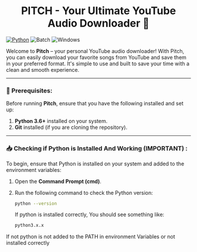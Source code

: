 <h1 align = center>PITCH - Your Ultimate YouTube Audio Downloader 🎵</h1>

[![Python](https://img.shields.io/badge/Python-3.x-blue)](https://www.python.org/downloads/)
![Batch](https://img.shields.io/badge/Batch-Script-lightgrey?logo=windows&logoColor=white)
![Windows](https://img.shields.io/badge/Windows-OS-0078D6?logo=windows&logoColor=white)

Welcome to **Pitch** – your personal YouTube audio downloader! With Pitch, you can easily download your favorite songs from YouTube and save them in your preferred format. It's simple to use and built to save your time with a clean and smooth experience.

---

### 🚀 Prerequisites:

Before running **Pitch**, ensure that you have the following installed and set up:

1. **Python 3.6+** installed on your system.
2. **Git** installed (if you are cloning the repository).

---

### 📥 Checking if Python is Installed And Working (IMPORTANT) :

To begin, ensure that Python is installed on your system and added to the environment variables:

1. Open the **Command Prompt (cmd)**.
2. Run the following command to check the Python version:

   ```bash
   python --version
   ```
   If python is installed correctly, You should see something like:
   ```bash
   python3.x.x

If not python is not added to the PATH in environment Variables or not installed correctly

